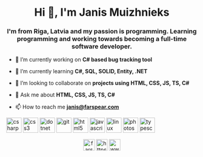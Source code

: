 <h1 align="center">Hi 👋, I'm Janis Muizhnieks</h1>
<h3 align="center">I'm from Riga, Latvia and my passion is programming. Learning programming and working towards becoming a full-time software developer.</h3>

- 🔭 I’m currently working on **C# based bug tracking tool**

- 🌱 I’m currently learning **C#, SQL, SOLID, Entity, .NET**

- 👯 I’m looking to collaborate on **projects using HTML, CSS, JS, TS, C#**

- 💬 Ask me about **HTML, CSS, JS, TS, C#**

- 📫 How to reach me **janis@farspear.com**

<p align="left"><img src="https://devicons.github.io/devicon/devicon.git/icons/csharp/csharp-original.svg" alt="csharp" width="40" height="40"/> <img src="https://devicons.github.io/devicon/devicon.git/icons/css3/css3-original-wordmark.svg" alt="css3" width="40" height="40"/> <img src="https://devicons.github.io/devicon/devicon.git/icons/dot-net/dot-net-original-wordmark.svg" alt="dotnet" width="40" height="40"/> <img src="https://www.vectorlogo.zone/logos/git-scm/git-scm-icon.svg" alt="git" width="40" height="40"/> <img src="https://devicons.github.io/devicon/devicon.git/icons/html5/html5-original-wordmark.svg" alt="html5" width="40" height="40"/> <img src="https://devicons.github.io/devicon/devicon.git/icons/javascript/javascript-original.svg" alt="javascript" width="40" height="40"/> <img src="https://devicons.github.io/devicon/devicon.git/icons/linux/linux-original.svg" alt="linux" width="40" height="40"/> <img src="https://devicons.github.io/devicon/devicon.git/icons/photoshop/photoshop-plain.svg" alt="photoshop" width="40" height="40"/> <img src="https://devicons.github.io/devicon/devicon.git/icons/typescript/typescript-original.svg" alt="typescript" width="40" height="40"/></p><p align="center">
<a href="https://dev.to/farspear" target="blank"><img align="center" src="https://cdn.jsdelivr.net/npm/simple-icons@3.0.1/icons/dev-dot-to.svg" alt="farspear" height="30" width="30" /></a>
<a href="https://twitter.com/https://twitter.com/jmuizhnieks" target="blank"><img align="center" src="https://cdn.jsdelivr.net/npm/simple-icons@3.0.1/icons/twitter.svg" alt="https://twitter.com/jmuizhnieks" height="30" width="30" /></a>
<a href="https://linkedin.com/in/www.linkedin.com/in/jmuizhnieks" target="blank"><img align="center" src="https://cdn.jsdelivr.net/npm/simple-icons@3.0.1/icons/linkedin.svg" alt="www.linkedin.com/in/jmuizhnieks" height="30" width="30" /></a>
</p>
